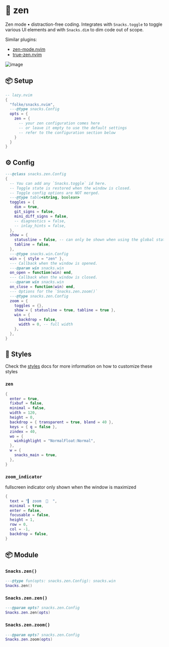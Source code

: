 # 🍿 zen

Zen mode • distraction-free coding.
Integrates with `Snacks.toggle` to toggle various UI elements
and with `Snacks.dim` to dim code out of scope.

Similar plugins:

- [zen-mode.nvim](https://github.com/folke/zen-mode.nvim)
- [true-zen.nvim](https://github.com/pocco81/true-zen.nvim)

![image](https://github.com/user-attachments/assets/77c607ec-c354-4e17-bcd1-fdcd4b4c0057)

<!-- docgen -->

## 📦 Setup

```lua
-- lazy.nvim
{
  "folke/snacks.nvim",
  ---@type snacks.Config
  opts = {
    zen = {
      -- your zen configuration comes here
      -- or leave it empty to use the default settings
      -- refer to the configuration section below
    }
  }
}
```

## ⚙️ Config

```lua
---@class snacks.zen.Config
{
  -- You can add any `Snacks.toggle` id here.
  -- Toggle state is restored when the window is closed.
  -- Toggle config options are NOT merged.
  ---@type table<string, boolean>
  toggles = {
    dim = true,
    git_signs = false,
    mini_diff_signs = false,
    -- diagnostics = false,
    -- inlay_hints = false,
  },
  show = {
    statusline = false, -- can only be shown when using the global statusline
    tabline = false,
  },
  ---@type snacks.win.Config
  win = { style = "zen" },
  --- Callback when the window is opened.
  ---@param win snacks.win
  on_open = function(win) end,
  --- Callback when the window is closed.
  ---@param win snacks.win
  on_close = function(win) end,
  --- Options for the `Snacks.zen.zoom()`
  ---@type snacks.zen.Config
  zoom = {
    toggles = {},
    show = { statusline = true, tabline = true },
    win = {
      backdrop = false,
      width = 0, -- full width
    },
  },
}
```

## 🎨 Styles

Check the [styles](https://github.com/folke/snacks.nvim/blob/main/docs/styles.md)
docs for more information on how to customize these styles

### `zen`

```lua
{
  enter = true,
  fixbuf = false,
  minimal = false,
  width = 120,
  height = 0,
  backdrop = { transparent = true, blend = 40 },
  keys = { q = false },
  zindex = 40,
  wo = {
    winhighlight = "NormalFloat:Normal",
  },
  w = {
    snacks_main = true,
  },
}
```

### `zoom_indicator`

fullscreen indicator
only shown when the window is maximized

```lua
{
  text = "▍ zoom  󰊓  ",
  minimal = true,
  enter = false,
  focusable = false,
  height = 1,
  row = 0,
  col = -1,
  backdrop = false,
}
```

## 📦 Module

### `Snacks.zen()`

```lua
---@type fun(opts: snacks.zen.Config): snacks.win
Snacks.zen()
```

### `Snacks.zen.zen()`

```lua
---@param opts? snacks.zen.Config
Snacks.zen.zen(opts)
```

### `Snacks.zen.zoom()`

```lua
---@param opts? snacks.zen.Config
Snacks.zen.zoom(opts)
```
